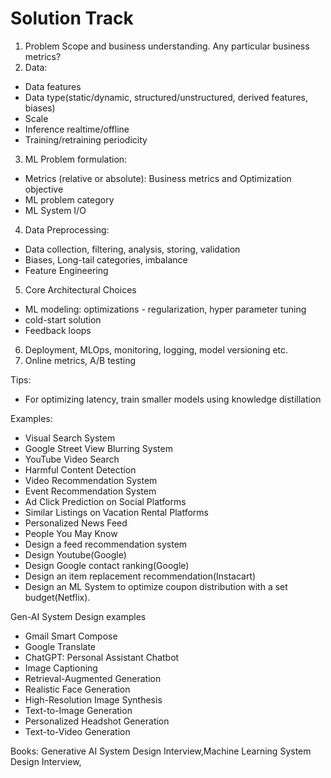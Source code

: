 # Solution Track
1. Problem Scope and business understanding. Any particular business metrics?
2. Data:
  * Data features
  * Data type(static/dynamic, structured/unstructured, derived features, biases)
  * Scale
  * Inference realtime/offline
  * Training/retraining periodicity
3. ML Problem formulation:
  * Metrics (relative or absolute): Business metrics and Optimization objective
  * ML problem category
  * ML System I/O
4. Data Preprocessing:
  * Data collection, filtering, analysis, storing, validation
  * Biases, Long-tail categories, imbalance
  * Feature Engineering
5. Core Architectural Choices
  * ML modeling: optimizations - regularization, hyper parameter tuning
  * cold-start solution
  * Feedback loops
6. Deployment, MLOps, monitoring, logging, model versioning etc.
7. Online metrics, A/B testing

Tips: 
* For optimizing latency, train smaller models using knowledge distillation

Examples: 
* Visual Search System
* Google Street View Blurring System
* YouTube Video Search
* Harmful Content Detection
* Video Recommendation System
* Event Recommendation System
* Ad Click Prediction on Social Platforms
* Similar Listings on Vacation Rental Platforms
* Personalized News Feed
* People You May Know
* Design a feed recommendation system
* Design Youtube(Google)
* Design Google contact ranking(Google)
* Design an item replacement recommendation(Instacart)
* Design an ML System to optimize coupon distribution with a set budget(Netflix).

Gen-AI System Design examples
* Gmail Smart Compose
* Google Translate
* ChatGPT: Personal Assistant Chatbot
* Image Captioning
* Retrieval-Augmented Generation
* Realistic Face Generation
* High-Resolution Image Synthesis
* Text-to-Image Generation
* Personalized Headshot Generation
* Text-to-Video Generation

Books: Generative AI System Design Interview,Machine Learning System Design Interview,
